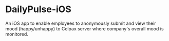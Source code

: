 # DailyPulse-iOS 
An iOS app to enable employees to anonymously submit and view their mood (happy/unhappy) to Celpax server where company's overall mood is monitored. 
